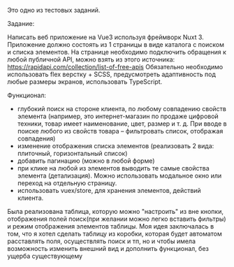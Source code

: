Это одно из тестовых заданий.

Задание:

Написать веб приложение на Vue3 используя фреймворк Nuxt 3.
Приложение должно состоять из 1 страницы в виде каталога с поиском и списка элементов.
На странице необходимо подключить обращения к любой публичной API, можно взять из этого источника: https://rapidapi.com/collection/list-of-free-apis
Обязательно необходимо использовать flex верстку + SCSS, предусмотреть адаптивность под любые размеры экранов, использовать TypeScript.

Функционал:
- глубокий поиск на стороне клиента, по любому совпадению свойств элемента (например, это интернет-магазин по продаже цифровой техники, товар имеет наименование, цвет, размер и т. д. При вводе в поиске любого из свойств товара – фильтровать список, отображая совпадения)
- изменение отображения списка элементов (реализовать 2 вида: плиточный, горизонтальный список)
- добавить пагинацию (можно в любой форме)
- при клике на любой из элементов выводить те самые свойства элемента (детализация). Можно использовать модальное окно или переход на отдельную страницу.
- использовать vuex/store, для хранения элементов, действий клиента.

Была реализована таблица, которую можно "настроить" из вне кнопки, отображения полей поиск(при желании можно легко вставить фильтры) и режим отображения элементов таблицы.
Моя идея заключалась в том, что я хотел сделать таблицу из коробки, которая будет автоматом расставлять поля, осуществлять поиск и тп, но и чтобы имела возможность изменить внешний вид и дополнить функционал, без ущерба существующему 
